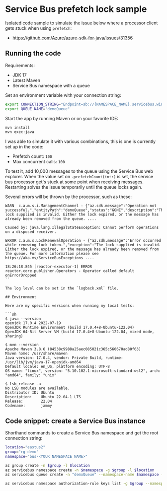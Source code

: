 # Service Bus prefetch lock sample

Isolated code sample to simulate the issue below where a processor client gets stuck when using `prefetch`:

- https://github.com/Azure/azure-sdk-for-java/issues/31356

## Running the code

Requirements:

- JDK 17
- Latest Maven
- Service Bus namespace with a queue

Set an environment variable with your connection string:

```sh
export CONNECTION_STRING="Endpoint=sb://{NAMESPACE_NAME}.servicebus.windows.net/;SharedAccessKeyName={KEY_NAME};SharedAccessKey={ACCESS_KEY}="
export QUEUE_NAME="demoQueue"
```

Start the app by running Maven or on your favorite IDE:

```sh
mvn install
mvn exec:java
```

I was able to simulate it with various combinations, this is one is currently set up in the code:
- Prefetch count: `100`
- Max concurrent calls: `100`

To test it, add 10,000 messages to the queue using the Service Bus web explorer. When the value set on `.prefetchCount(int:)` is set, the service bus processor get's stuck at some point when receiving messages. Restarting solves the issue temporarily until the queue locks again.

Several errors will be thrown by the processor, such as these:

```none
WARN  c.a.m.s.i.ManagementChannel - {"az.sdk.message":"Operation not successful.","entityPath":"demoQueue","status":"GONE","description":"The lock supplied is invalid. Either the lock expired, or the message has already been removed from the queue. ....

Caused by: java.lang.IllegalStateException: Cannot perform operations on a disposed receiver.

ERROR c.a.m.s.LockRenewalOperation - {"az.sdk.message":"Error occurred while renewing lock token.","exception":"The lock supplied is invalid. Either the lock expired, or the message has already been removed from the queue. For more information please see https://aka.ms/ServiceBusExceptions ....

18:26:18.845 [reactor-executor-1] ERROR reactor.core.publisher.Operators - Operator called default onErrorDropped
``

The log level can be set in the `logback.xml` file.

## Environment

Here are my specific versions when running my local tests:

```sh
$ java --version
openjdk 17.0.4 2022-07-19
OpenJDK Runtime Environment (build 17.0.4+8-Ubuntu-122.04)
OpenJDK 64-Bit Server VM (build 17.0.4+8-Ubuntu-122.04, mixed mode, sharing)

$ mvn --version
Apache Maven 3.8.6 (84538c9988a25aec085021c365c560670ad80f63)
Maven home: /usr/share/maven
Java version: 17.0.4, vendor: Private Build, runtime: /usr/lib/jvm/java-17-openjdk-amd64
Default locale: en_US, platform encoding: UTF-8
OS name: "linux", version: "5.10.102.1-microsoft-standard-wsl2", arch: "amd64", family: "unix"

$ lsb_release -a
No LSB modules are available.
Distributor ID: Ubuntu
Description:    Ubuntu 22.04.1 LTS
Release:        22.04
Codename:       jammy
```

## Code snippet: create a Service Bus instance

Shorthand commands to create a Service Bus namespace and get the root connection string:

```sh
location="eastus2"
group="rg-demo"
namespace="bus-<YOUR NAMESPACE NAME>"

az group create -n $group -l $location
az servicebus namespace create -n $namespace -g $group -l $location
az servicebus queue create -n "demoQueue" --namespace-name $namespace -g $group --enable-partitioning

az servicebus namespace authorization-rule keys list -g $group --namespace-name $namespace --name "RootManageSharedAccessKey" --query "primaryConnectionString" -o tsv
```
